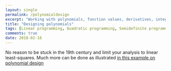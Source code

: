 ```yaml
---
layout: single
permalink: /polynomialdesign
excerpt: "Working with polynomials, function values, derivatives, integrals and their properties"
title: "Designing polynomials"
tags: [Linear programming, Quadratic programming, Semidefinite programming, Sum-of-squares programming]
comments: true
date: 2018-02-16
---
```



No reason to be stuck in the 19th century and limit your analysis to linear least-squares. Much more can be done as illustrated [in this example on polynomial design](/example/polynomialdesign)